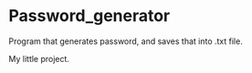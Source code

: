 # Password_generator
Program that generates password, and saves that into .txt file.

My little project.
